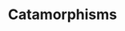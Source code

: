 ---
title: Catamorphisms
url: https://www.fpcomplete.com/user/edwardk/recursion-schemes/catamorphisms
authors:
- Edward Kmett
type: article
tags:
- recursion schemes
doHaskell-type: blog post
dohaskell-year: 2014
---